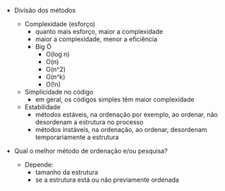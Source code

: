 - Divisão dos métodos
    - Complexidade (esforço)
        - quanto mais esforço, maior a complexidade
        - maior a complexidade, menor a eficiência
        - Big Ó
            - O(log n)
            - O(n)
            - O(n^2)
            - O(n^k)
            - O(!n)
    - Simplicidade no código
        - em geral, os códigos simples têm maior complexidade
    - Estabilidade
        - métodos estáveis, na ordenação por exemplo, ao ordenar, não desordenam a estrutura no processo
        - métodos instáveis, na ordenação, ao ordenar, desordenam temporariamente a estrutura

- Qual o melhor método de ordenação e/ou pesquisa?  
    - Depende:
        - tamanho da estrutura
        - se a estrutura está ou não previamente ordenada